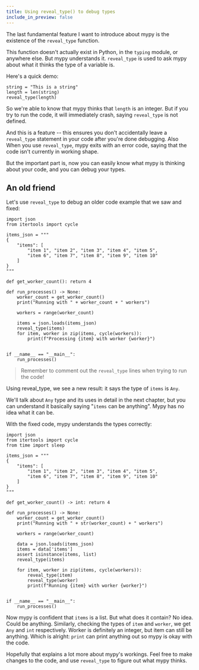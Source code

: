```yaml
---
title: Using reveal_type() to debug types
include_in_preview: false
---
```


The last fundamental feature I want to introduce about mypy is the existence of
the `reveal_type` function.

This function doesn't actually exist in Python, in the `typing` module, or
anywhere else. But mypy understands it. `reveal_type` is used to ask mypy
about what it thinks the type of a variable is.

Here's a quick demo:

```{.python .example}
string = "This is a string"
length = len(string)
reveal_type(length)
```

So we're able to know that mypy thinks that `length` is an integer. But if you
try to run the code, it will immediately crash, saying `reveal_type` is not
defined.

And this is a feature -- this ensures you don't accidentally leave a
`reveal_type` statement in your code after you're done debugging. Also When you
use `reveal_type`, mypy exits with an error code, saying that the code isn't
currently in working shape.

But the important part is, now you can easily know what mypy is thinking about
your code, and you can debug your types.

## An old friend

Let's use `reveal_type` to debug an older code example that we saw and fixed:

```{.python .example}
import json
from itertools import cycle

items_json = """
{
    "items": [
        "item 1", "item 2", "item 3", "item 4", "item 5",
        "item 6", "item 7", "item 8", "item 9", "item 10"
    ]
}
"""

def get_worker_count(): return 4

def run_processes() -> None:
    worker_count = get_worker_count()
    print("Running with " + worker_count + " workers")

    workers = range(worker_count)

    items = json.loads(items_json)
    reveal_type(items)
    for item, worker in zip(items, cycle(workers)):
        print(f"Processing {item} with worker {worker}")


if __name__ == "__main__":
    run_processes()
```

> Remember to comment out the `reveal_type` lines when trying to run the code!

Using reveal_type, we see a new result: it says the type of `items` is `Any`.

We'll talk about `Any` type and its uses in detail in the next chapter, but you
can understand it basically saying "`items` can be anything". Mypy has no idea
what it can be.

With the fixed code, mypy understands the types correctly:

```{.python .example}
import json
from itertools import cycle
from time import sleep

items_json = """
{
    "items": [
        "item 1", "item 2", "item 3", "item 4", "item 5",
        "item 6", "item 7", "item 8", "item 9", "item 10"
    ]
}
"""

def get_worker_count() -> int: return 4

def run_processes() -> None:
    worker_count = get_worker_count()
    print("Running with " + str(worker_count) + " workers")

    workers = range(worker_count)

    data = json.loads(items_json)
    items = data['items']
    assert isinstance(items, list)
    reveal_type(items)

    for item, worker in zip(items, cycle(workers)):
        reveal_type(item)
        reveal_type(worker)
        print(f"Running {item} with worker {worker}")


if __name__ == "__main__":
    run_processes()
```

Now mypy is confident that `items` is a list. But what does it contain? No idea.
Could be anything. Similarly, checking the types of `item` and `worker`, we get
`Any` and `int` respectively. Worker is definitely an integer, but item can still
be anything. Which is alright: `print` can print anything out so mypy is okay
with the code.

Hopefully that explains a lot more about mypy's workings. Feel free to make
changes to the code, and use `reveal_type` to figure out what mypy thinks.
